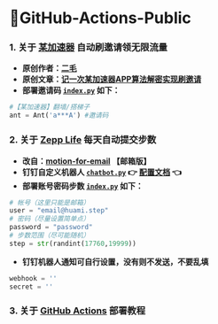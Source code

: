 # 🌈GitHub-Actions-Public

<p align="middle"></p>

### 1. **关于 [某加速器](https://ant.aff004.org) 自动刷邀请领无限流量**
* **原创作者：[二毛](https://erma0.cn)**
* **原创文章：[记一次某加速器APP算法解密实现刷邀请](https://segmentfault.com/a/1190000040012580)**
* **部署邀请码 [`index.py`](https://github.com/geoi6sam1/GitHub-Actions-Public/blob/main/ant/index.py) 如下：**

```python
#【某加速器】翻墙/搭梯子
ant = Ant('a***A') #邀请码
```

### 2. **关于 [Zepp Life](https://app.mi.com/details?id=com.xiaomi.hm.health) 每天自动提交步数**
* **改自：[motion-for-email](https://github.com/matocool/motion-for-email) 【邮箱版】**
* **钉钉自定义机器人 [`chatbot.py`](https://github.com/zhuifengshen/DingtalkChatbot/blob/master/dingtalkchatbot/chatbot.py) 👉 [配置文档](https://github.com/zhuifengshen/DingtalkChatbot) 👈**
* **部署账号密码步数 [`index.py`](https://github.com/geoi6sam1/GitHub-Actions-Public/blob/main/huami-step/index.py) 如下：**

```python
# 帐号（这里只能是邮箱）
user = "email@huami.step"
# 密码（尽量设置简单点）
password = "password"
# 步数范围（尽可能随机）
step = str(randint(17760,19999))
```

* **钉钉机器人通知可自行设置，没有则不发送，不要乱填**

```python
webhook = ''
secret = ''
```

### 3. **关于 [GitHub Actions](https://docs.github.com/cn/actions) 部署教程**
